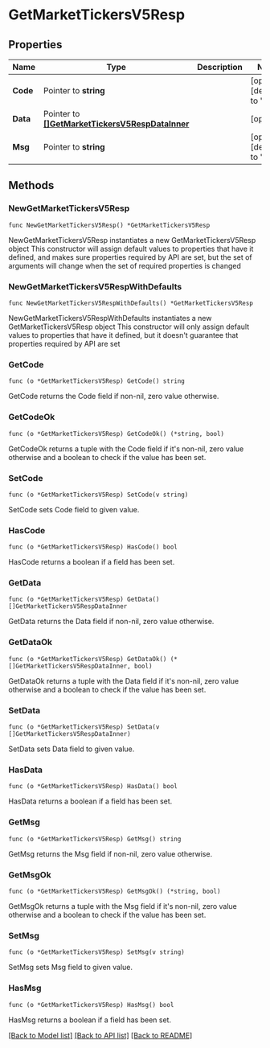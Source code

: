 # GetMarketTickersV5Resp

## Properties

Name | Type | Description | Notes
------------ | ------------- | ------------- | -------------
**Code** | Pointer to **string** |  | [optional] [default to ""]
**Data** | Pointer to [**[]GetMarketTickersV5RespDataInner**](GetMarketTickersV5RespDataInner.md) |  | [optional] 
**Msg** | Pointer to **string** |  | [optional] [default to ""]

## Methods

### NewGetMarketTickersV5Resp

`func NewGetMarketTickersV5Resp() *GetMarketTickersV5Resp`

NewGetMarketTickersV5Resp instantiates a new GetMarketTickersV5Resp object
This constructor will assign default values to properties that have it defined,
and makes sure properties required by API are set, but the set of arguments
will change when the set of required properties is changed

### NewGetMarketTickersV5RespWithDefaults

`func NewGetMarketTickersV5RespWithDefaults() *GetMarketTickersV5Resp`

NewGetMarketTickersV5RespWithDefaults instantiates a new GetMarketTickersV5Resp object
This constructor will only assign default values to properties that have it defined,
but it doesn't guarantee that properties required by API are set

### GetCode

`func (o *GetMarketTickersV5Resp) GetCode() string`

GetCode returns the Code field if non-nil, zero value otherwise.

### GetCodeOk

`func (o *GetMarketTickersV5Resp) GetCodeOk() (*string, bool)`

GetCodeOk returns a tuple with the Code field if it's non-nil, zero value otherwise
and a boolean to check if the value has been set.

### SetCode

`func (o *GetMarketTickersV5Resp) SetCode(v string)`

SetCode sets Code field to given value.

### HasCode

`func (o *GetMarketTickersV5Resp) HasCode() bool`

HasCode returns a boolean if a field has been set.

### GetData

`func (o *GetMarketTickersV5Resp) GetData() []GetMarketTickersV5RespDataInner`

GetData returns the Data field if non-nil, zero value otherwise.

### GetDataOk

`func (o *GetMarketTickersV5Resp) GetDataOk() (*[]GetMarketTickersV5RespDataInner, bool)`

GetDataOk returns a tuple with the Data field if it's non-nil, zero value otherwise
and a boolean to check if the value has been set.

### SetData

`func (o *GetMarketTickersV5Resp) SetData(v []GetMarketTickersV5RespDataInner)`

SetData sets Data field to given value.

### HasData

`func (o *GetMarketTickersV5Resp) HasData() bool`

HasData returns a boolean if a field has been set.

### GetMsg

`func (o *GetMarketTickersV5Resp) GetMsg() string`

GetMsg returns the Msg field if non-nil, zero value otherwise.

### GetMsgOk

`func (o *GetMarketTickersV5Resp) GetMsgOk() (*string, bool)`

GetMsgOk returns a tuple with the Msg field if it's non-nil, zero value otherwise
and a boolean to check if the value has been set.

### SetMsg

`func (o *GetMarketTickersV5Resp) SetMsg(v string)`

SetMsg sets Msg field to given value.

### HasMsg

`func (o *GetMarketTickersV5Resp) HasMsg() bool`

HasMsg returns a boolean if a field has been set.


[[Back to Model list]](../README.md#documentation-for-models) [[Back to API list]](../README.md#documentation-for-api-endpoints) [[Back to README]](../README.md)


